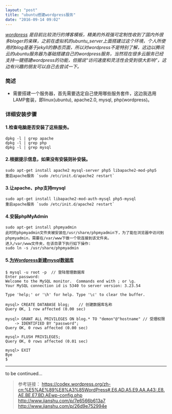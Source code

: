 ```yaml
---
layout: "post"
title: "ubuntu搭建wordpress服务"
date: "2016-09-14 09:02"
---
```



*[wordpress](https://cn.wordpress.org/) 是目前比较流行的博客模板，精美的外观强可定制性收到了国内外很多bloger的亲睐，之前在虚拟机的ubuntu_server上面搭建过这个环境，个人所使用的blog是基于jekyll的静态页面，所以对wordpress不是特别了解，这边以腾讯云的ubuntu服务器为基础搭建自己的wordpress服务，当然现在很多云服务已经支持一键搭建wordpress的功能，但据说“访问速度和灵活性会受到很大影响”，这边有兴趣的朋友可以自己去尝试一下。*

### 简述

- 需要搭建一个服务器，首先需要选定自己使用哪些服务套件，这边我选用LAMP套装，即linux(ubuntu), apache2.0, mysql, php(wordpress)。

<!-- more -->


### 详细安装步骤

#### 1.检查电脑是否安装了这些服务。

```
dpkg -l | grep apache
dpkg -l | grep php
dpkg -l | grep mysql
```

#### 2.根据提示信息，如果没有安装则补安装。

```
sudo apt-get install apache2 mysql-server php5 libapache2-mod-php5
重启apache服务 `sudo /etc/init.d/apache2 restart`
```

#### 3.让apache、php支持mysql

```
sudo apt-get install libapache2-mod-auth-mysql php5-mysql
重启apache服务 `sudo /etc/init.d/apache2 restart`
```

#### 4.安装phpMyAdmin 

```
sudo apt-get install phpmyadmin
此时的phpmyadmin文件夹被安装在/usr/share/phpmyadmin下，为了能在浏览器中访问到phpmyadmin，需要在/var/www下做一个软连接到该文件夹。
进入/var/www文件夹，在该目录下执行如下操作:
sudo ln -s /usr/share/phpmyadmin
```

#### 5.[为Wordpress新建mysql数据库](https://codex.wordpress.org/zh-cn:%E5%AE%89%E8%A3%85WordPress#.E7.AC.AC.E4.BA.8C.E6.AD.A5.EF.BC.9A.E5.88.9B.E5.BB.BAWordPress.E6.95.B0.E6.8D.AE.E5.BA.93.E5.92.8C.E4.B8.80.E4.B8.AA.E7.94.A8.E6.88.B7)

```
$ mysql -u root -p	// 登陆管理数据库
Enter password:
Welcome to the MySQL monitor.  Commands end with ; or \g.
Your MySQL connection id is 5340 to server version: 3.23.54
 
Type 'help;' or '\h' for help. Type '\c' to clear the buffer.
 
mysql> CREATE DATABASE blog;	// 创建数据库名称
Query OK, 1 row affected (0.00 sec)
 
mysql> GRANT ALL PRIVILEGES ON blog.* TO "demon"@"hostname" // 受理权限
    -> IDENTIFIED BY "password";
Query OK, 0 rows affected (0.00 sec)
  
mysql> FLUSH PRIVILEGES;
Query OK, 0 rows affected (0.01 sec)

mysql> EXIT
Bye
$ 
```

***

to be continued...


> 参考链接：
> https://codex.wordpress.org/zh-cn:%E5%AE%89%E8%A3%85WordPress#.E6.AD.A5.E9.AA.A43:.E8.AE.BE.E7.BD.AEwp-config.php
> http://www.jianshu.com/p/7e6566b613a7
> http://www.jianshu.com/p/26d9e752994e
